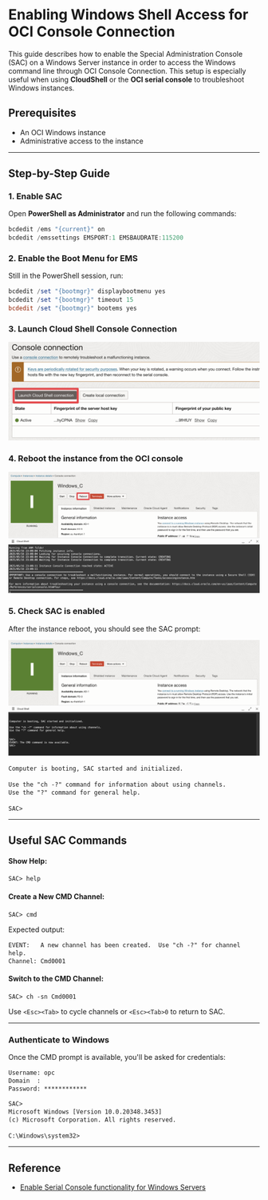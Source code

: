# Enabling Windows Shell Access for OCI Console Connection

This guide describes how to enable the Special Administration Console (SAC) on a Windows Server instance in order to access the Windows command line through OCI Console Connection. This setup is especially useful when using **CloudShell** or the **OCI serial console** to troubleshoot Windows instances.

## Prerequisites

- An OCI Windows instance
- Administrative access to the instance

---

## Step-by-Step Guide

### 1. Enable SAC
Open **PowerShell as Administrator** and run the following commands:

```powershell
bcdedit /ems "{current}" on
bcdedit /emssettings EMSPORT:1 EMSBAUDRATE:115200
```

### 2. Enable the Boot Menu for EMS

Still in the PowerShell session, run:

```powershell
bcdedit /set "{bootmgr}" displaybootmenu yes
bcdedit /set "{bootmgr}" timeout 15
bcdedit /set "{bootmgr}" bootems yes
```

### 3. Launch Cloud Shell Console Connection

![02](./.images/02.png)

### 4. Reboot the instance from the OCI console

![03](./.images/03.png)

### 5. Check SAC is enabled

After the instance reboot, you should see the SAC prompt:

![04](./.images/04.png)

```
Computer is booting, SAC started and initialized.

Use the "ch -?" command for information about using channels.
Use the "?" command for general help.

SAC>
```

---

## Useful SAC Commands

#### Show Help:
```text
SAC> help
```

#### Create a New CMD Channel:
```text
SAC> cmd
```

Expected output:
```
EVENT:   A new channel has been created.  Use "ch -?" for channel help.
Channel: Cmd0001
```

#### Switch to the CMD Channel:
```text
SAC> ch -sn Cmd0001
```

Use `<Esc><Tab>` to cycle channels or `<Esc><Tab>0` to return to SAC.

---

### Authenticate to Windows

Once the CMD prompt is available, you'll be asked for credentials:

```
Username: opc
Domain  : 
Password: ************
```

```
SAC>                                                                            
Microsoft Windows [Version 10.0.20348.3453]
(c) Microsoft Corporation. All rights reserved.

C:\Windows\system32>
```

---

## Reference

- [Enable Serial Console functionality for Windows Servers](https://learn.microsoft.com/en-us/troubleshoot/azure/virtual-machines/windows/serial-console-windows#enable-serial-console-functionality-for-windows-server)

